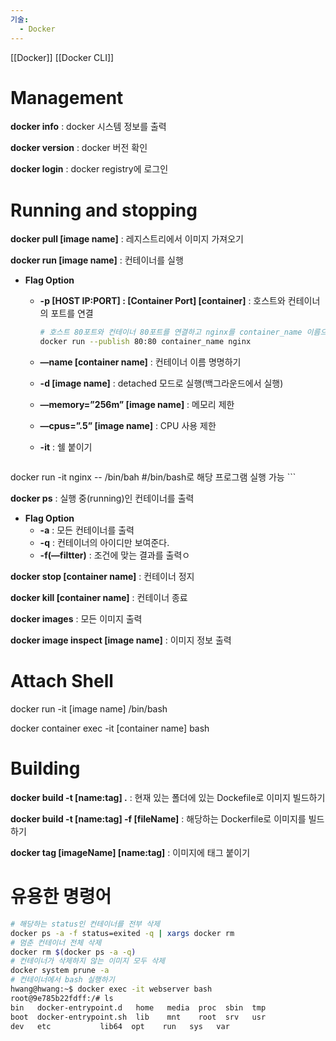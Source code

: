 ```yaml
---
기술:
  - Docker
---
```

[[Docker]] [[Docker CLI]]

# Management

**docker info** : docker 시스템 정보를 출력

**docker version** : docker 버전 확인

**docker login** : docker registry에 로그인


# Running and stopping

**docker pull [image name]** : 레지스트리에서 이미지 가져오기

**docker run [image name]** : 컨테이너를 실행

- **Flag Option**
    - **-p [HOST IP:PORT] : [Container Port] [container]** : 호스트와 컨테이너의 포트를 연결
        
        ```Bash
        # 호스트 80포트와 컨테이너 80포트를 연결하고 nginx를 container_name 이름으로 생성한다.
        docker run --publish 80:80 container_name nginx
        ```
        
    - **—name [container name]** : 컨테이너 이름 명명하기
    - **-d [image name]** : detached 모드로 실행(백그라운드에서 실행)
    - **—memory=”256m” [image name]** : 메모리 제한
    - **—cpus=”.5” [image name]** : CPU 사용 제한
    - **-it** : 쉘 붙이기
        
        ```Bash
docker run -it nginx -- /bin/bah #/bin/bash로 해당 프로그램 실행 가능
        ```
        

**docker ps** : 실행 중(running)인 컨테이너를 출력

- **Flag Option**
    - **-a** : 모든 컨테이너를 출력
    - **-q** : 컨테이너의 아이디만 보여준다.
    - **-f(—filtter)** : 조건에 맞는 결과를 출력ㅇ

**docker stop [container name]** : 컨테이너 정지

**docker kill [container name]** : 컨테이너 종료

**docker images** : 모든 이미지 출력

**docker image inspect [image name]** : 이미지 정보 출력

  

# Attach Shell

docker run -it [image name] /bin/bash

docker container exec -it [container name] bash

# Building

**docker build -t [name:tag] .** : 현재 있는 폴더에 있는 Dockefile로 이미지 빌드하기

**docker build -t [name:tag] -f [fileName]** : 해당하는 Dockerfile로 이미지를 빌드하기

**docker tag [imageName] [name:tag]** : 이미지에 태그 붙이기

  

# 유용한 명령어

```Bash
# 해당하는 status인 컨테이너를 전부 삭제
docker ps -a -f status=exited -q | xargs docker rm
# 멈춘 컨테이너 전체 삭제
docker rm $(docker ps -a -q)
# 컨테이너가 삭제하지 않는 이미지 모두 삭제
docker system prune -a
# 컨테이너에서 bash 실행하기
hwang@hwang:~$ docker exec -it webserver bash
root@9e785b22fdff:/# ls
bin   docker-entrypoint.d   home   media  proc	sbin  tmp
boot  docker-entrypoint.sh  lib    mnt	  root	srv   usr
dev   etc		    lib64  opt	  run	sys   var
```